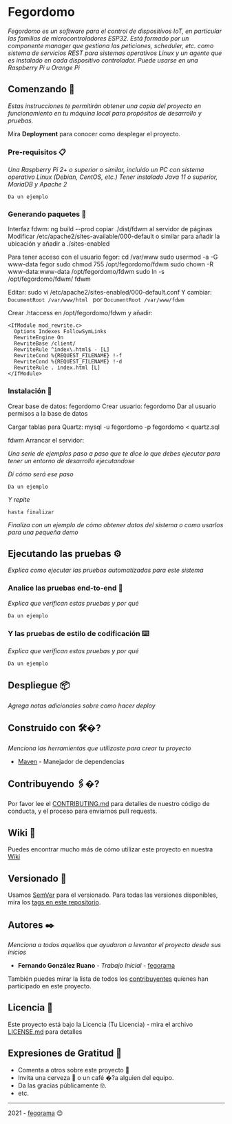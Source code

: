 # Fegordomo

_Fegordomo es un software para el control de dispositivos IoT, en particular las familias de microcontroladores ESP32._
_Está formado por un componente manager que gestiona las peticiones, scheduler, etc. como sistema de servicios REST para sistemas operativos Linux y un agente que es instalado en cada dispositivo controlador. Puede usarse en una Raspberry Pi u Orange Pi_

## Comenzando 🚀

_Estas instrucciones te permitirán obtener una copia del proyecto en funcionamiento en tu máquina local para propósitos de desarrollo y pruebas._

Mira **Deployment** para conocer como desplegar el proyecto.


### Pre-requisitos 📋

_Una Raspberry Pi 2+ o superior o similar, incluido un PC con sistema operativo Linux (Debian, CentOS, etc.)_
_Tener instalado Java 11 o superior, MariaDB y Apache 2_

```
Da un ejemplo
```

### Generando paquetes 🔧
Interfaz fdwm:
ng build --prod
copiar ./dist/fdwm al servidor de páginas
Modificar /etc/apache2/sites-available/000-default o similar para añadir la ubicación y añadir a ./sites-enabled

Para tener acceso con el usuario fegor:
cd /var/www
sudo usermod -a -G www-data fegor
sudo chmod 755 /opt/fegordomo/fdwm
sudo chown -R www-data:www-data /opt/fegordomo/fdwm
sudo ln -s /opt/fegordomo/fdwm/ fdwm

Editar: sudo vi /etc/apache2/sites-enabled/000-default.conf
Y cambiar: 
    ```
    DocumentRoot /var/www/html 
    ```
por 
    ```
    DocumentRoot /var/www/fdwm
    ```

Crear .htaccess en /opt/fegordomo/fdwm y añadir:
```
<IfModule mod_rewrite.c>
  Options Indexes FollowSymLinks
  RewriteEngine On
  RewriteBase /client/
  RewriteRule ^index\.html$ - [L]
  RewriteCond %{REQUEST_FILENAME} !-f
  RewriteCond %{REQUEST_FILENAME} !-d
  RewriteRule . index.html [L]
</IfModule>
```

### Instalación 🔧

Crear base de datos: fegordomo
Crear usuario: fegordomo
Dar al usuario permisos a la base de datos

Cargar tablas para Quartz:
mysql -u fegordomo -p fegordomo < quartz.sql
 
fdwm
Arrancar el servidor:


_Una serie de ejemplos paso a paso que te dice lo que debes ejecutar para tener un entorno de desarrollo ejecutandose_

_Dí cómo será ese paso_

```
Da un ejemplo
```

_Y repite_

```
hasta finalizar
```

_Finaliza con un ejemplo de cómo obtener datos del sistema o como usarlos para una pequeña demo_

## Ejecutando las pruebas ⚙️

_Explica como ejecutar las pruebas automatizadas para este sistema_

### Analice las pruebas end-to-end 🔩

_Explica que verifican estas pruebas y por qué_

```
Da un ejemplo
```

### Y las pruebas de estilo de codificación ⌨️

_Explica que verifican estas pruebas y por qué_

```
Da un ejemplo
```

## Despliegue 📦

_Agrega notas adicionales sobre como hacer deploy_

## Construido con 🛠�?
_Menciona las herramientas que utilizaste para crear tu proyecto_

* [Maven](https://maven.apache.org/) - Manejador de dependencias

## Contribuyendo 🖇�?
Por favor lee el [CONTRIBUTING.md](https://gist.github.com/fegorama/fegordomo/xxxxxx) para detalles de nuestro código de conducta, y el proceso para enviarnos pull requests.

## Wiki 📖

Puedes encontrar mucho más de cómo utilizar este proyecto en nuestra [Wiki](https://github.com/fegorama/fegordomo/wiki)

## Versionado 📌

Usamos [SemVer](http://semver.org/) para el versionado. Para todas las versiones disponibles, mira los [tags en este repositorio](https://github.com/fegorama/fegordomo/tags).

## Autores ✒️

_Menciona a todos aquellos que ayudaron a levantar el proyecto desde sus inicios_

* **Fernando González Ruano** - *Trabajo Inicial* - [fegorama](https://github.com/fegorama)

También puedes mirar la lista de todos los [contribuyentes](https://github.com/fegorama/fegordomo/contributors) quíenes han participado en este proyecto. 

## Licencia 📄

Este proyecto está bajo la Licencia (Tu Licencia) - mira el archivo [LICENSE.md](LICENSE.md) para detalles

## Expresiones de Gratitud 🎁

* Comenta a otros sobre este proyecto 📢
* Invita una cerveza 🍺 o un café �?a alguien del equipo. 
* Da las gracias públicamente 🤓.
* etc.



---
2021 - [fegorama](https://github.com/fegorama) 😊